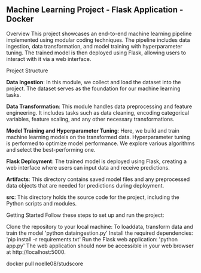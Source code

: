 ## Machine Learning Project - Flask Application - Docker 

Overview
This project showcases an end-to-end machine learning pipeline implemented using modular coding techniques. The pipeline includes data ingestion, data transformation, and model training with hyperparameter tuning. The trained model is then deployed using Flask, allowing users to interact with it via a web interface.

Project Structure

**Data Ingestion**: In this module, we collect and load the dataset into the project. The dataset serves as the foundation for our machine learning tasks.

**Data Transformation**: This module handles data preprocessing and feature engineering. It includes tasks such as data cleaning, encoding categorical variables, feature scaling, and any other necessary transformations.

**Model Training and Hyperparameter Tuning**: Here, we build and train machine learning models on the transformed data. Hyperparameter tuning is performed to optimize model performance. We explore various algorithms and select the best-performing one.

**Flask Deployment**: The trained model is deployed using Flask, creating a web interface where users can input data and receive predictions.

**Artifacts**: This directory contains saved model files and any preprocessed data objects that are needed for predictions during deployment.

**src**: This directory holds the source code for the project, including the Python scripts and modules.

Getting Started
Follow these steps to set up and run the project:

Clone the repository to your local machine:
To loaddata, transform data and train the model 
    'python dataingestion.py'
Install the required dependencies:
    'pip install -r requirements.txt'
Run the Flask web application:
    'python app.py'
The web application should now be accessible in your web browser at http://localhost:5000.

docker pull noelle08/studscore
